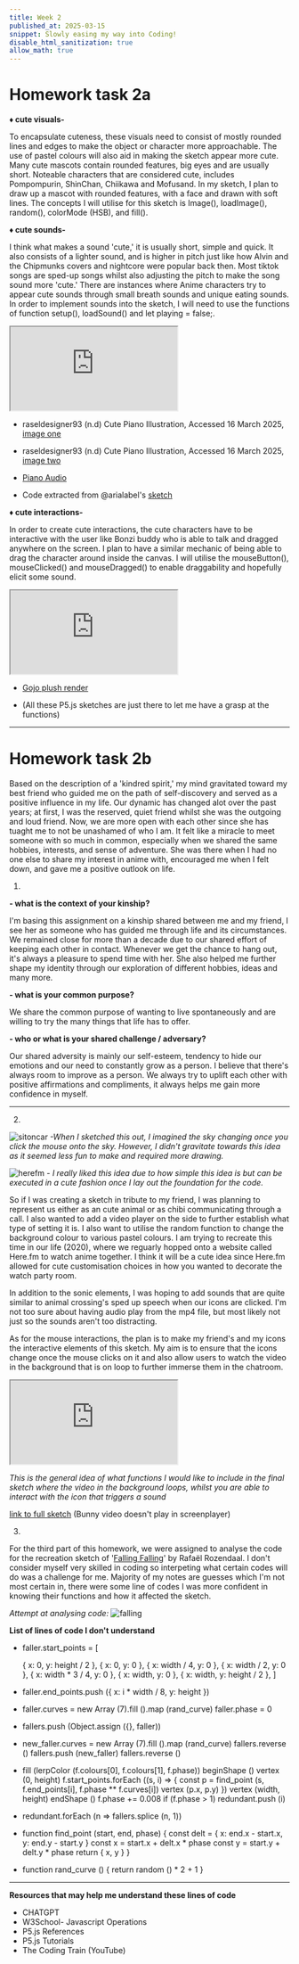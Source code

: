 ```yaml
---
title: Week 2
published_at: 2025-03-15
snippet: Slowly easing my way into Coding!
disable_html_sanitization: true
allow_math: true
---
```


# Homework task 2a

**♦ cute visuals-**

 To encapsulate cuteness, these visuals need to consist of mostly rounded lines and edges to make the object or character more approachable. The use of pastel colours will also aid in making the sketch appear more cute. Many cute mascots contain rounded features, big eyes and are usually short. Noteable characters that are considered cute, includes Pompompurin, ShinChan, Chiikawa and Mofusand. In my sketch, I plan to draw up a mascot with rounded features, with a face and drawn with soft lines. The concepts I will utilise for this sketch is Image(), loadImage(), random(), colorMode (HSB), and fill().

**♦ cute sounds-**

 I think what makes a sound 'cute,' it is usually short, simple and quick. It also consists of a lighter sound, and is higher in pitch just like how Alvin and the Chipmunks covers and nightcore were popular back then. Most tiktok songs are sped-up songs whilst also adjusting the pitch to make the song sound more 'cute.' There are instances where Anime characters try to appear cute sounds through small breath sounds and unique eating sounds. In order to implement sounds into the sketch, I will need to use the functions of function setup(), loadSound() and let playing = false;.

 <iframe id="cute audio" src="https://editor.p5js.org/Julie-nguyen5960/full/i7ap2cpxO"></iframe>

<script type="module">

    const iframe  = document.getElementById (`cute audio`)
    iframe.width  = iframe.parentNode.scrollWidth
    iframe.height = iframe.width * 9 / 10 + 30

</script>
 - raseldesigner93 (n.d) Cute Piano Illustration, Accessed 16 March 2025, [image one](https://www.vecteezy.com/vector-art/47882979-cute-piano-illustration-cartoons-clipart-and-line-art-design-for-microstock-adorable-piano-illustration-perfect-for-cartoons-clipart-and-line-art-designs)

- raseldesigner93 (n.d) Cute Piano Illustration, Accessed 16 March 2025, [image two](https://www.vecteezy.com/vector-art/47882979-cute-piano-illustration-cartoons-clipart-and-line-art-design-for-microstock-adorable-piano-illustration-perfect-for-cartoons-clipart-and-line-art-designs)

- [Piano Audio](https://www.youtube.com/watch?v=7w6rUfoQtxo)

- Code extracted from @arialabel's [sketch](https://editor.p5js.org/p5/sketches/Sound:_Load_and_Play_Sound)

**♦ cute interactions-**

In order to create cute interactions, the cute characters have to be interactive with the user like Bonzi buddy who is able to talk and dragged anywhere on the screen. I plan to have a similar mechanic of being able to drag the character around inside the canvas. I will utilise the mouseButton(), mouseClicked() and mouseDragged() to enable draggability and hopefully elicit some sound.

 <iframe id="cute" src="https://editor.p5js.org/Julie-nguyen5960/full/MzZSSwTjaC"></iframe>

<script type="module">

    const iframe  = document.getElementById (`cute`)
    iframe.width  = iframe.parentNode.scrollWidth
    iframe.height = iframe.width * 9 / 10 + 30

</script>
- [Gojo plush render](https://www.deviantart.com/marcopolo157/art/Gojo-Ball-Plush-Render-PNG-JJK-1047244907)

- (All these P5.js sketches are just there to let me have a grasp at the functions)
---
# Homework task 2b
Based on the description of a 'kindred spirit,' my mind gravitated toward my best friend who guided me on the path of self-discovery and served as a positive influence in my life. Our dynamic has changed alot over the past years; at first, I was the reserved, quiet friend whilst she was the outgoing and loud friend. Now, we are more open with each other since she has tuaght me to not be unashamed of who I am. It felt like a miracle to meet someone with so much in common, especially when we shared the same hobbies, interests, and sense of adventure. She was there when I had no one else to share my interest in anime with, encouraged me when I felt down, and gave me a positive outlook on life.

1.

**- what is the context of your kinship?**

I'm basing this assignment on a kinship shared between me and my friend, I see her as someone who has guided me through life and its circumstances. We remained close for more than a decade due to our shared effort of keeping each other in contact. Whenever we get the chance to hang out, it's always a pleasure to spend time with her. She also helped me further shape my identity through our exploration of different hobbies, ideas and many more.

**- what is your common purpose?**

We share the common purpose of wanting to live spontaneously and are willing to try the many things that life has to offer. 

**- who or what is your shared challenge / adversary?**

Our shared adversity is mainly our self-esteem, tendency to hide our emotions and our need to constantly grow as a person. I believe that there's always room to improve as a person. We always try to uplift each other with positive affirmations and compliments, it always helps me gain more confidence in myself.

---
2.

![sitoncar](Pictures/sitoncar.jpg) *-When I sketched this out, I imagined the sky changing once you click the mouse onto the sky. However, I didn't gravitate towards this idea as it seemed less fun to make and required more drawing.*

![herefm](Pictures/herefm.jpg) - *I really liked this idea due to how simple this idea is but can be executed in a cute fashion once I lay out the foundation for the code.* 


So if I was creating a sketch in tribute to my friend, I was planning to represent us either as an cute animal or as chibi communicating through a call. I also wanted to add a video player on the side to further establish what type of setting it is. I also want to utilise the random function to change the background colour to various pastel colours. I am trying to recreate this time in our life (2020), where we reguarly hopped onto a website called Here.fm to watch anime together. I think it will be a cute idea since Here.fm allowed for cute customisation choices in how you wanted to decorate the watch party room. 

In addition to the sonic elements, I was hoping to add sounds that are quite similar to animal crossing's sped up speech when our icons are clicked. I'm not too sure about having audio play from the mp4 file, but most likely not just so the sounds aren't too distracting.

As for the mouse interactions, the plan is to make my friend's and my icons the interactive elements of this sketch. My aim is to ensure that the icons change once the mouse clicks on it and also allow users to watch the video in the background that is on loop to further immerse them in the chatroom.

 <iframe id="bunny test" src=" https://editor.p5js.org/Julie-nguyen5960/full/PFuiDUCQE"></iframe>

<script type="module">

    const iframe  = document.getElementById (`bunny test`)
    iframe.width  = iframe.parentNode.scrollWidth
    iframe.height = iframe.width * 9 / 16 + 42

</script>

*This is the general idea of what functions I would like to include in the final sketch where the video in the background loops, whilst you are able to interact with the icon that triggers a sound*

[link to full sketch](https://editor.p5js.org/Julie-nguyen5960/full/PFuiDUCQE) (Bunny video doesn't play in screenplayer)

3. 

For the third part of this homework, we were assigned to analyse the code for the recreation sketch of '[Falling Falling](https://editor.p5js.org/Julie-nguyen5960/sketches/Xx6TxhhO1)' by Rafaël Rozendaal. I don't consider myself very skilled in coding so interpeting what certain codes will do was a challenge for me. Majority of my notes are guesses which I'm not most certain in, there were some line of codes I was more confident in knowing their functions and how it affected the sketch.

*Attempt at analysing code:*
![falling](Pictures/falling.png)


**List of lines of code I don't understand**
- faller.start_points = [

    { x: 0, y: height / 2 }, 
    { x: 0, y: 0 },
    { x: width / 4, y: 0 },
    { x: width / 2, y: 0 },
    { x: width * 3 / 4, y: 0 },
    { x: width, y: 0 },
    { x: width, y: height / 2 },
  ]

-  faller.end_points.push ({
      x: i * width / 8,
      y: height
    })
  
 -  faller.curves = new Array (7).fill ().map (rand_curve)
  faller.phase  = 0
  
  - fallers.push (Object.assign ({}, faller))

  - new_faller.curves = new Array (7).fill ().map (rand_curve)
    fallers.reverse ()
    fallers.push (new_faller)
    fallers.reverse ()

-  fill (lerpColor (f.colours[0], f.colours[1], f.phase))
    beginShape ()
    vertex (0, height)
    f.start_points.forEach ((s, i) => {
      const p = find_point (s, f.end_points[i], f.phase ** f.curves[i])
      vertex (p.x, p.y)
    })
    vertex (width, height)
    endShape ()
    f.phase += 0.008
    if (f.phase > 1) redundant.push (i)

  
 - redundant.forEach (n => fallers.splice (n, 1))
  


- function find_point (start, end, phase) {
  const delt = {
    x: end.x - start.x,
    y: end.y - start.y
  }
  const x = start.x + delt.x * phase
  const y = start.y + delt.y * phase
  return { x, y }
}

- function rand_curve () {
  return random () * 2 + 1
}
---
**Resources that may help me understand these lines of code**
- CHATGPT
- W3School- Javascript Operations
- P5.js References
- P5.js Tutorials
- The Coding Train (YouTube)
